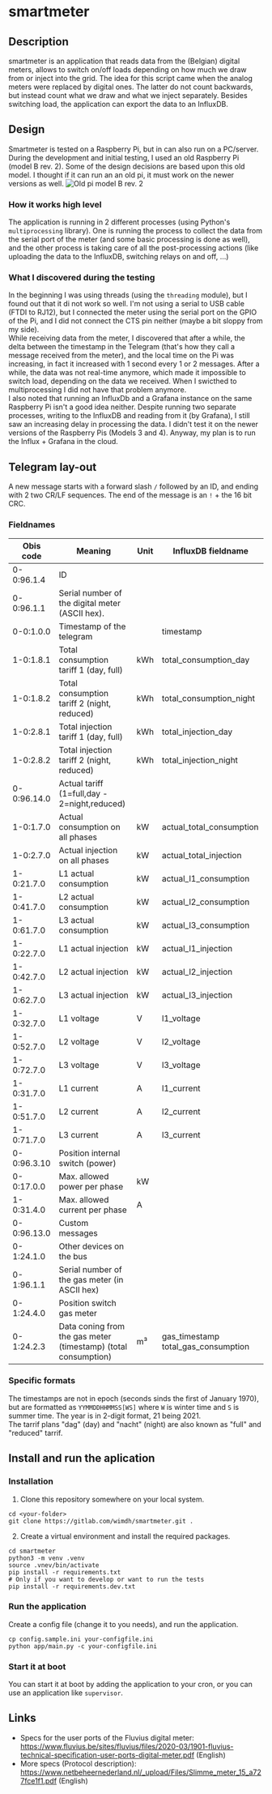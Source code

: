 # smartmeter

## Description
smartmeter is an application that reads data from the (Belgian) digital meters, allows to switch on/off loads depending on how much we draw from or inject into the grid.
The idea for this script came when the analog meters were replaced by digital ones. The latter do not count backwards, but instead count what we draw and what we inject separately.
Besides switching load, the application can export the data to an InfluxDB.

## Design
Smartmeter is tested on a Raspberry Pi, but in can also run on a PC/server. During the development and initial testing, I used an old Raspberry Pi (model B rev. 2). Some of the design decisions are based upon this old model. I thought if it can run an an old pi, it must work on the newer versions as well.
![Old pi model B rev. 2](https://nl.m.wikipedia.org/wiki/Bestand:Raspberry_Pi_Model_B_Rev._2.jpg)
### How it works high level
The application is running in 2 different processes (using Python's `multiprocessing` library). One is running the process to collect the data from the serial port of the meter (and some basic processing is done as well), and the other process is taking care of all the post-processing actions (like uploading the data to the InfluxDB, switching relays on and off, ...)

### What I discovered during the testing
In the beginning I was using threads (using the `threading` module), but I found out that it di not work so well. I'm not using a serial to USB cable (FTDI to RJ12), but I connected the meter using the serial port on the GPIO of the Pi, and I did not connect the CTS pin neither (maybe a bit sloppy from my side).\
While receiving data from the meter, I discovered that after a while, the delta between the timestamp in the Telegram (that's how they call a message received from the meter), and the local time on the Pi was increasing, in fact it increased with 1 second every 1 or 2 messages. After a while, the data was not real-time anymore, which made it impossible to switch load, depending on the data we received. When I swicthed to multiprocessing I did not have that problem anymore.\
I also noted that running an InfluxDb and a Grafana instance on the same Raspberry Pi isn't a good idea neither.
Despite running two separate processes, writing to the InfluxDB and reading from it (by Grafana), I still saw an increasing delay in processing the data. I didn't test it on the newer versions of the Raspberry Pis (Models 3 and 4).
Anyway, my plan is to run the Influx + Grafana in the cloud.

## Telegram lay-out

A new message starts with a forward slash `/` followed by an ID, and ending with 2 two CR/LF sequences.
The end of the message is an `!` + the 16 bit CRC.
### Fieldnames

| Obis code | Meaning | Unit | InfluxDB fieldname |
|-----------|---------|------|--------------------|
| 0-0:96.1.4 | ID |||
| 0-0:96.1.1 | Serial number of the digital meter (ASCII hex). |||
| 0-0:1.0.0  | Timestamp of the telegram || timestamp |
| 1-0:1.8.1	| Total consumption tariff 1 (day, full) | kWh | total_consumption_day |
| 1-0:1.8.2	| Total consumption tariff 2 (night, reduced) | kWh | total_consumption_night |
| 1-0:2.8.1	| Total injection tariff 1 (day, full) | kWh | total_injection_day |
| 1-0:2.8.2	| Total injection tariff 2 (night, reduced) | kWh | total_injection_night |
| 0-0:96.14.0| Actual tariff (1=full,day - 2=night,reduced) ||
| 1-0:1.7.0	| Actual consumption on all phases | kW | actual_total_consumption |
| 1-0:2.7.0	| Actual injection on all phases | kW | actual_total_injection |
| 1-0:21.7.0 | L1 actual consumption | kW | actual_l1_consumption |
| 1-0:41.7.0 | L2 actual consumption | kW | actual_l2_consumption |
| 1-0:61.7.0 | L3 actual consumption | kW | actual_l3_consumption |
| 1-0:22.7.0 | L1 actual injection | kW | actual_l1_injection |
| 1-0:42.7.0 | L2 actual injection | kW | actual_l2_injection |
| 1-0:62.7.0 | L3 actual injection | kW | actual_l3_injection |
| 1-0:32.7.0 | L1 voltage | V | l1_voltage |
| 1-0:52.7.0 | L2 voltage | V | l2_voltage |
| 1-0:72.7.0 | L3 voltage | V | l3_voltage |
| 1-0:31.7.0 | L1 current | A | l1_current |
| 1-0:51.7.0 | L2 current | A | l2_current |
| 1-0:71.7.0 | L3 current | A | l3_current |
| 0-0:96.3.10 | Position internal switch (power) ||
| 0-0:17.0.0 | Max. allowed power per phase | kW ||
| 1-0:31.4.0 | Max. allowed current per phase | A || 
| 0-0:96.13.0 | Custom messages |||
| 0-1:24.1.0 | Other devices on the bus |||
| 0-1:96.1.1 | Serial number of the gas meter (in ASCII hex) ||||
| 0-1:24.4.0 | Position switch gas meter |||
| 0-1:24.2.3 | Data coning from the gas meter (timestamp) (total consumption) | m³ | gas_timestamp total_gas_consumption |

### Specific formats
The timestamps are not in epoch (seconds sinds the first of January 1970), but are formatted as `YYMMDDHHMMSS[WS]` where `W` is winter time and `S` is summer time. The year is in 2-digit format, 21 being 2021.\
The tarrif plans "dag" (day) and "nacht" (night) are also known as "full" and "reduced" tarrif.

## Install and run  the aplication
### Installation
1. Clone this repository somewhere on your local system.
```
cd <your-folder>
git clone https://gitlab.com/wimdh/smartmeter.git .
```
2. Create a virtual environment and install the required packages.
```
cd smartmeter
python3 -m venv .venv
source .vnev/bin/activate
pip install -r requirements.txt
# Only if you want to develop or want to run the tests
pip install -r requirements.dev.txt
```
### Run the application
Create a config file (change it to you needs), and run the application.
```
cp config.sample.ini your-configfile.ini
python app/main.py -c your-configfile.ini
```

### Start it at boot
You can start it at boot by adding the application to your cron, or you can use an application like `supervisor`.

## Links
* Specs for the user ports of the Fluvius digital meter: https://www.fluvius.be/sites/fluvius/files/2020-03/1901-fluvius-technical-specification-user-ports-digital-meter.pdf (English)
* More specs (Protocol description): https://www.netbeheernederland.nl/_upload/Files/Slimme_meter_15_a727fce1f1.pdf (English)
